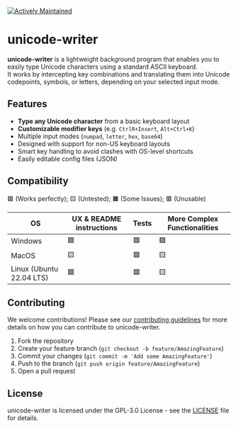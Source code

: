 [![Actively Maintained](https://img.shields.io/badge/Maintenance%20Level-Actively%20Maintained-green.svg)](https://gist.github.com/cheerfulstoic/d107229326a01ff0f333a1d3476e068d)

# unicode-writer

**unicode-writer** is a lightweight background program that enables you to easily type Unicode characters using a standard ASCII keyboard.  
It works by intercepting key combinations and translating them into Unicode codepoints, symbols, or letters, depending on your selected input mode.

## Features

- **Type any Unicode character** from a basic keyboard layout
-  **Customizable modifier keys** (e.g. `CtrlR+Insert`, `Alt+Ctrl+K`)
- Multiple input modes (`numpad`, `letter`, `hex`, `base64`)
- Designed with support for non-US keyboard layouts
- Smart key handling to avoid clashes with OS-level shortcuts
- Easily editable config files (JSON)

## Compatibility
🟩 (Works perfectly); 🟨 (Untested); 🟧 (Some Issues); 🟥 (Unusable)

| OS                       | UX & README instructions | Tests | More Complex Functionalities |
|--------------------------|--------------------------|-------|------------------------------|
| Windows                  | 🟩                       | 🟩    | 🟩                           |
| MacOS                    | 🟨                       | 🟩    | 🟨                           |
| Linux (Ubuntu 22.04 LTS) | 🟩                       | 🟩    | 🟨                           |

## Contributing

We welcome contributions! Please see our [contributing guidelines](https://github.com/adalfarus/unicode-writer/blob/main/CONTRIBUTING.md) for more details on how you can contribute to unicode-writer.

1. Fork the repository
2. Create your feature branch (`git checkout -b feature/AmazingFeature`)
3. Commit your changes (`git commit -m 'Add some AmazingFeature'`)
4. Push to the branch (`git push origin feature/AmazingFeature`)
5. Open a pull request

## License

unicode-writer is licensed under the GPL-3.0 License - see the [LICENSE](https://github.com/adalfarus/unicode-writer/blob/main/LICENSE) file for details.
